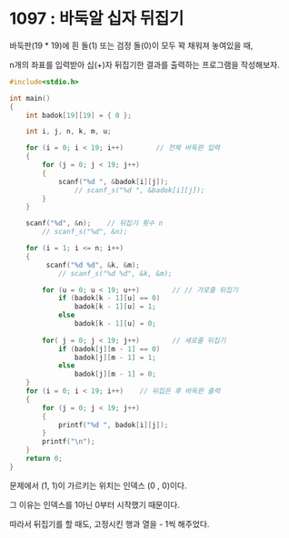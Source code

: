 # 1097 : 바둑알 십자 뒤집기
바둑판(19 * 19)에 흰 돌(1) 또는 검정 돌(0)이 모두 꽉 채워져 놓여있을 때,

n개의 좌표를 입력받아 십(+)자 뒤집기한 결과를 출력하는 프로그램을 작성해보자.

```c
#include<stdio.h>

int main()
{
	int badok[19][19] = { 0 };

	int i, j, n, k, m, u;

	for (i = 0; i < 19; i++)		// 전체 바둑판 입력
	{
		for (j = 0; j < 19; j++)
		{
			scanf("%d ", &badok[i][j]);
				// scanf_s("%d ", &badok[i][j]);
		}
	}

	scanf("%d", &n);	// 뒤집기 횟수 n
		// scanf_s("%d", &n);

	for (i = 1; i <= n; i++)
	{
		 scanf("%d %d", &k, &m);
			// scanf_s("%d %d", &k, &m);

		for (u = 0; u < 19; u++)		// // 가로줄 뒤집기		
			if (badok[k - 1][u] == 0)		
				badok[k - 1][u] = 1;
			else
				badok[k - 1][u] = 0;
		
		for( j = 0; j < 19; j++)		// 세로줄 뒤집기
			if (badok[j][m - 1] == 0)
				badok[j][m - 1] = 1;
			else
				badok[j][m - 1] = 0;
	}
	for (i = 0; i < 19; i++)    // 뒤집은 후 바둑판 출력
	{
		for (j = 0; j < 19; j++)
		{
			printf("%d ", badok[i][j]);
		}
		printf("\n");
	}
	return 0;
}
```
문제에서 (1, 1)이 가르키는 위치는 인덱스 (0 , 0)이다.

그 이유는 인덱스를 1아닌 0부터 시작했기 때문이다.

따라서 뒤집기를 할 때도, 고정시킨 행과 열을 - 1씩 해주었다.